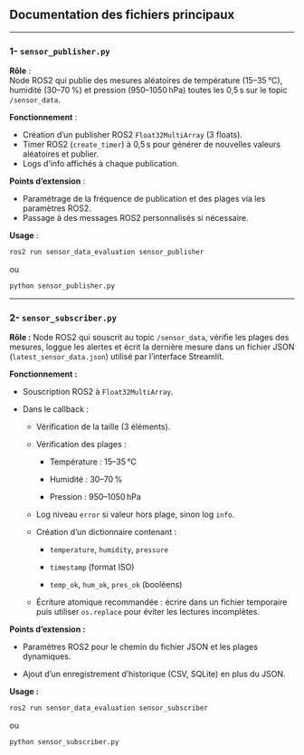 ## Documentation des fichiers principaux

---

### 1- `sensor_publisher.py`

**Rôle** :  
Node ROS2 qui publie des mesures aléatoires de température (15–35 °C), humidité (30–70 %) et pression (950–1050 hPa) toutes les 0,5 s sur le topic `/sensor_data`.

**Fonctionnement** :
- Création d’un publisher ROS2 `Float32MultiArray` (3 floats).
- Timer ROS2 (`create_timer`) à 0,5 s pour générer de nouvelles valeurs aléatoires et publier.
- Logs d’info affichés à chaque publication.

**Points d’extension** :
- Paramétrage de la fréquence de publication et des plages via les paramètres ROS2.
- Passage à des messages ROS2 personnalisés si nécessaire.

**Usage** :
```bash
ros2 run sensor_data_evaluation sensor_publisher
```
ou
```bash
python sensor_publisher.py
```

---

### 2- `sensor_subscriber.py`

**Rôle :**
Node ROS2 qui souscrit au topic `/sensor_data`, vérifie les plages des mesures, loggue les alertes et écrit la dernière mesure dans un fichier JSON (`latest_sensor_data.json`) utilisé par l’interface Streamlit.

**Fonctionnement :**

- Souscription ROS2 à `Float32MultiArray`.

- Dans le callback :

  - Vérification de la taille (3 éléments).
  
  - Vérification des plages :

    - Température : 15–35 °C
    
    - Humidité : 30–70 %
    
    - Pression : 950–1050 hPa

  - Log niveau `error` si valeur hors plage, sinon log `info`.

  - Création d’un dictionnaire contenant :

    - `temperature`, `humidity`, `pressure`
    
    - `timestamp` (format ISO)
    
    - `temp_ok`, `hum_ok`, `pres_ok` (booléens)

  - Écriture atomique recommandée : écrire dans un fichier temporaire puis utiliser `os.replace` pour éviter les lectures incomplètes.

**Points d’extension :**

- Paramètres ROS2 pour le chemin du fichier JSON et les plages dynamiques.

- Ajout d’un enregistrement d’historique (CSV, SQLite) en plus du JSON.

**Usage :**
```bash
ros2 run sensor_data_evaluation sensor_subscriber
```
ou
```bash
python sensor_subscriber.py
```
